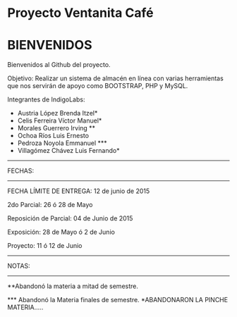 # Proyecto Ventanita Café

# BIENVENIDOS

Bienvenidos al Github del proyecto.

Objetivo:
Realizar un sistema de almacén en línea con varias herramientas que nos servirán de apoyo como BOOTSTRAP, PHP y MySQL.


Integrantes de IndigoLabs:

  * Austria López Brenda Itzel*
  * Celis Ferreira Víctor Manuel*
  * Morales Guerrero Irving **
  * Ochoa Ríos Luis Ernesto
  * Pedroza Noyola Emmanuel ***
  * Villagómez Chávez Luis Fernando*
  
  



-------------------------------------------

FECHAS:

-------------------------------------------
FECHA LÍMITE DE ENTREGA:  12 de junio de 2015

2do Parcial:   26 ó 28 de Mayo

Reposición de Parcial: 04 de Junio de 2015

Exposición:    28 de Mayo  ó 2 de Junio

Proyecto:      11 ó 12 de Junio

-------------------------------------------

NOTAS: 

-------------------------------------------
**Abandonó la materia a mitad de semestre.

*** Abandonó la Materia finales de semestre.
*ABANDONARON LA PINCHE MATERIA.....


